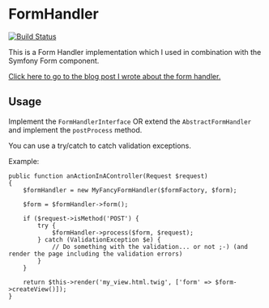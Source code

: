 FormHandler
===========

[![Build Status](https://travis-ci.org/piwi91/FormHandler.svg?branch=master)](https://travis-ci.org/piwi91/FormHandler)

This is a Form Handler implementation which I used in combination with the Symfony Form component.

[Click here to go to the blog post I wrote about the form handler.](http://www.pimwiddershoven.nl/entry/introduction-to-the-formhandler-library)

## Usage

Implement the `FormHandlerInterface` OR extend the `AbstractFormHandler` and implement the `postProcess` method.

You can use a try/catch to catch validation exceptions.

Example:

```
public function anActionInAController(Request $request)
{
    $formHandler = new MyFancyFormHandler($formFactory, $form);

    $form = $formHandler->form();

    if ($request->isMethod('POST') {
        try {
            $formHandler->process($form, $request);
        } catch (ValidationException $e) {
            // Do something with the validation... or not ;-) (and render the page including the validation errors)
        }
    }

    return $this->render('my_view.html.twig', ['form' => $form->createView()]);
}
```
